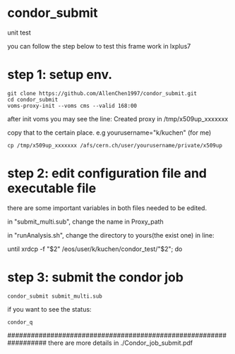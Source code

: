 # condor_submit
unit test

you can follow the step below to test this frame work in lxplus7

# step 1: setup env.
	git clone https://github.com/AllenChen1997/condor_submit.git
	cd condor_submit
	voms-proxy-init --voms cms --valid 168:00
	
after init voms you may see the line: Created proxy in /tmp/x509up_xxxxxxx

copy that to the certain place. e.g yourusername="k/kuchen" (for me)

	cp /tmp/x509up_xxxxxxx /afs/cern.ch/user/yourusername/private/x509up
	
# step 2: edit configuration file and executable file
there are some important variables in both files needed to be edited.

in "submit_multi.sub", change the name in Proxy_path

in "runAnalysis.sh", change the directory to yours(the exist one) in line:

until xrdcp -f "$2" /eos/user/k/kuchen/condor_test/"$2"; do

# step 3: submit the condor job

	condor_submit submit_multi.sub
	
if you want to see the status:

	condor_q
	
##################################################################
there are more details in ./Condor_job_submit.pdf